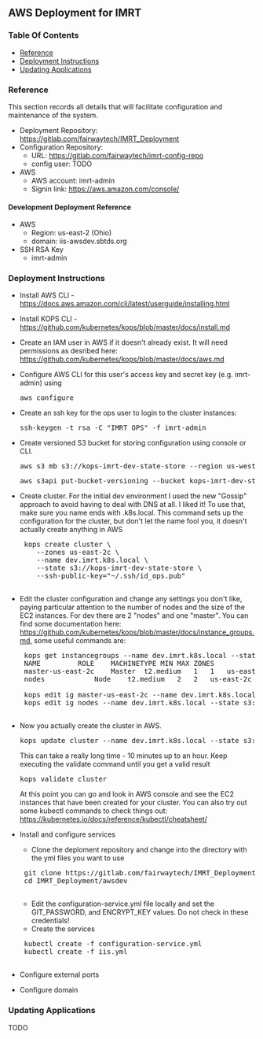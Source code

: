 ## AWS Deployment for IMRT
### Table Of Contents
* [Reference](#reference)
* [Deployment Instructions](#deployment-instructions)
* [Updating Applications](#updating-applications)

<a name="reference"></a>
### Reference
This section records all details that will facilitate configuration and maintenance of the system. 

* Deployment Repository: https://gitlab.com/fairwaytech/IMRT_Deployment
* Configuration Repository: 
    * URL: https://gitlab.com/fairwaytech/imrt-config-repo
    * config user: TODO
* AWS
    * AWS account: imrt-admin
    * Signin link: https://aws.amazon.com/console/
#### Development Deployment Reference
* AWS
    * Region: us-east-2 (Ohio)
    * domain: iis-awsdev.sbtds.org
* SSH RSA Key
    * imrt-admin
        
### Deployment Instructions
* Install AWS CLI - https://docs.aws.amazon.com/cli/latest/userguide/installing.html
* Install KOPS CLI - https://github.com/kubernetes/kops/blob/master/docs/install.md
* Create an IAM user in AWS if it doesn't already exist. It will need permissions as desribed here: https://github.com/kubernetes/kops/blob/master/docs/aws.md
* Configure AWS CLI for this user's access key and secret key (e.g. imrt-admin) using <pre>aws configure</pre>
* Create an ssh key for the ops user to login to the cluster instances:
    <pre>ssh-keygen -t rsa -C "IMRT OPS" -f imrt-admin</pre>
* Create versioned S3 bucket for storing configuration using console or CLI.
    <pre>aws s3 mb s3://kops-imrt-dev-state-store --region us-west-2</pre>
    <pre>aws s3api put-bucket-versioning --bucket kops-imrt-dev-state-store --versioning-configuration Status=Enabled</pre>
* Create cluster. For the initial dev environment I used the new "Gossip" approach to avoid having to deal with DNS at all. I liked it! To use that, make sure you name ends with .k8s.local. This command sets up the configuration for the cluster, but don't let the name fool you, it doesn't actually create anything in AWS
    <pre>
   kops create cluster \
      --zones us-east-2c \
      --name dev.imrt.k8s.local \
      --state s3://kops-imrt-dev-state-store \
      --ssh-public-key="~/.ssh/id_ops.pub"
   </pre>
* Edit the cluster configuration and change any settings you don't like, paying particular attention to the number of nodes and the size of the EC2 instances. For dev there are 2 "nodes" and one "master". You can find some documentation here: https://github.com/kubernetes/kops/blob/master/docs/instance_groups.md, some useful commands are:
   <pre>
   kops get instancegroups --name dev.imrt.k8s.local --state s3://kops-imrt-dev-state-store
   NAME			ROLE	MACHINETYPE	MIN	MAX	ZONES
   master-us-east-2c	Master	t2.medium	1	1	us-east-2c
   nodes			Node	t2.medium	2	2	us-east-2c

   kops edit ig master-us-east-2c --name dev.imrt.k8s.local --state s3://kops-imrt-dev-state-store
   kops edit ig nodes --name dev.imrt.k8s.local --state s3://kops-imrt-dev-state-store
   </pre>
* Now you actually create the cluster in AWS. 
   <pre>kops update cluster --name dev.imrt.k8s.local --state s3://kops-imrt-dev-state-store --yes</pre>
   This can take a really long time - 10 minutes up to an hour. Keep executing the validate command until you get a valid result
   <pre>kops validate cluster</pre>
   At this point you can go and look in AWS console and see the EC2 instances that have been created for your cluster. You can also try out some kubectl commands to check things out: https://kubernetes.io/docs/reference/kubectl/cheatsheet/
   
* Install and configure services
   * Clone the deploment repository and change into the directory with the yml files you want to use
   <pre>
   git clone https://gitlab.com/fairwaytech/IMRT_Deployment.git
   cd IMRT_Deployment/awsdev
   </pre>
   * Edit the configuration-service.yml file locally and set the GIT_PASSWORD, and ENCRYPT_KEY values. Do not check in these credentials!
   * Create the services
   <pre>
   kubectl create -f configuration-service.yml
   kubectl create -f iis.yml
   </pre>
* Configure external ports
* Configure domain

### Updating Applications
TODO
